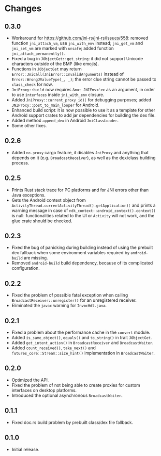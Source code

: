 # Changes

## 0.3.0
* Workaround for <https://github.com/jni-rs/jni-rs/issues/558>: removed function `jni_attach_vm`, use `jni_with_env` instead; `jni_get_vm` and `jni_set_vm` are marked with `unsafe`; added function `jni_attach_permanently()`.
* Fixed a bug in `JObjectGet::get_string`: it did not support Unicode characters outside of the BMP (like emojis).
* Functions in `JObjectGet` may return `Error::JniCall(JniError::InvalidArguments)` instead of `Error::WrongJValueType(_, _)`; the error clue string cannot be passed to `class_check` for now.
* `JniProxy::build` now requires `&mut JNIEnv<'e>` as an argument, in order to use `interfaces` inside `jni_with_env` closure.
* Added `JniProxy::current_proxy_id()` for debugging purposes; added `JNIProxy::post_to_main_looper` for Android.
* Enhanced build script: it is now possible to use it as a template for other Android support crates to add jar dependencies for building the dex file.
* Added method `append_dex` in Android `JniClassLoader`.
* Some other fixes.

## 0.2.6
* Added `no-proxy` cargo feature, it disables `JniProxy` and anything that depends on it (e.g. `BroadcastReceiver`), as well as the dex/class building process.

## 0.2.5
* Prints Rust stack trace for PC platforms and for JNI errors other than Java exceptions.
* Gets the Android context object from `ActivityThread.currentActivityThread().getApplication()` and prints a warning message in case of `ndk_context::android_context().context()` is null: functionalities related to the UI or `Activity` will not work, and the glue crate should be checked.

## 0.2.3
* Fixed the bug of panicking during building instead of using the prebuilt dex fallback when some environment variables required by `android-build` are missing.
* Removed `android-build` build dependency, because of its complicated configuration.

## 0.2.2
* Fixed the problem of possible fatal exception when calling `BroadcastReceiver::unregister()` for an unregistered receiver.
* Eliminated the `javac` warning for `InvocHdl.java`.

## 0.2.1
* Fixed a problem about the performance cache in the `convert` module.
* Added `is_same_object()`, `equals()` and `to_string()` in trait `JObjectGet`.
* Added `get_intent_action()` in `BroadcastReceiver` and `BroadcastWaiter`.
* Added `count_received()`, `take_next()` and `futures_core::Stream::size_hint()` implementation in `BroadcastWaiter`.

## 0.2.0
* Optimized the API.
* Fixed the problem of not being able to create proxies for custom interfaces on desktop platforms.
* Introduced the optional asynchronous `BroadcastWaiter`.

## 0.1.1
* Fixed doc.rs build problem by prebuilt class/dex file fallback.

## 0.1.0
* Initial release.
